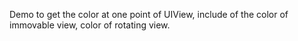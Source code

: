 Demo to get the color at one point of UIView, include of the color of immovable view, color of rotating view.